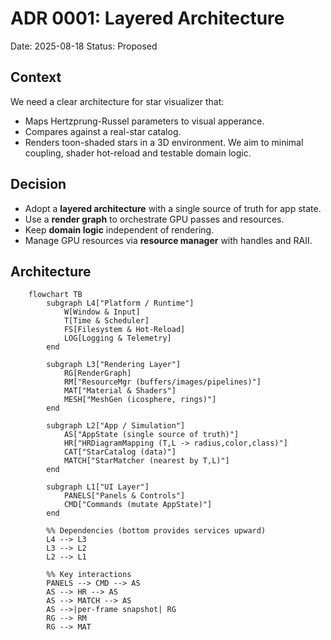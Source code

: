 # ADR 0001: Layered Architecture
Date: 2025-08-18
Status: Proposed

## Context
We need a clear architecture for star visualizer that:
- Maps Hertzprung-Russel parameters to visual apperance.
- Compares against a real-star catalog.
- Renders toon-shaded stars in a 3D environment.
We aim to minimal coupling, shader hot-reload and testable domain logic.

## Decision
- Adopt a **layered architecture** with a single source of truth for app state.
- Use a **render graph** to orchestrate GPU passes and resources.
- Keep **domain logic** independent of rendering.
- Manage GPU resources via **resource manager** with handles and RAII.

## Architecture
```mermaid
    flowchart TB
        subgraph L4["Platform / Runtime"]
            W[Window & Input]
            T[Time & Scheduler]
            FS[Filesystem & Hot-Reload]
            LOG[Logging & Telemetry]
        end

        subgraph L3["Rendering Layer"]
            RG[RenderGraph]
            RM["ResourceMgr (buffers/images/pipelines)"]
            MAT["Material & Shaders"]
            MESH["MeshGen (icosphere, rings)"]
        end

        subgraph L2["App / Simulation"]
            AS["AppState (single source of truth)"]
            HR["HRDiagramMapping (T,L -> radius,color,class)"]
            CAT["StarCatalog (data)"]
            MATCH["StarMatcher (nearest by T,L)"]
        end

        subgraph L1["UI Layer"]
            PANELS["Panels & Controls"]
            CMD["Commands (mutate AppState)"]
        end

        %% Dependencies (bottom provides services upward)
        L4 --> L3
        L3 --> L2
        L2 --> L1

        %% Key interactions
        PANELS --> CMD --> AS
        AS --> HR --> AS
        AS --> MATCH --> AS
        AS -->|per-frame snapshot| RG
        RG --> RM
        RG --> MAT
```